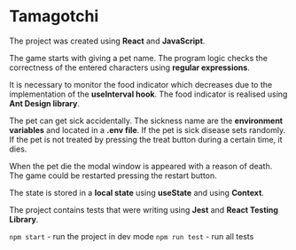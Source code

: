 # Tamagotchi

The project was created using **React** and **JavaScript**.

The game starts with giving a pet name. The program logic checks the correctness of the entered characters using **regular expressions**.

It is necessary to monitor the food indicator which decreases due to the implementation of the **useInterval hook**. The food indicator is realised using **Ant Design library**.

The pet can get sick accidentally. The sickness name are the **environment variables** and located in a **.env file**. If the pet is sick disease sets randomly. 
If the pet is not treated by pressing the treat button during a certain time, it dies.

When the pet die the modal window is appeared with a reason of death. 
The game could be restarted pressing the restart button.

The state is stored in a **local state** using **useState** and using **Context**.

The project contains tests that were writing using **Jest** and **React Testing Library**.


`npm start` - run the project in dev mode
`npm run test` - run all tests
 
